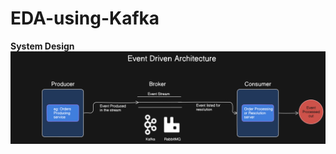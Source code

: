 # EDA-using-Kafka

**System Design**
<br />
<img align="center" width="1600" alt="SD" width="420" src="EDA_SD.png">
